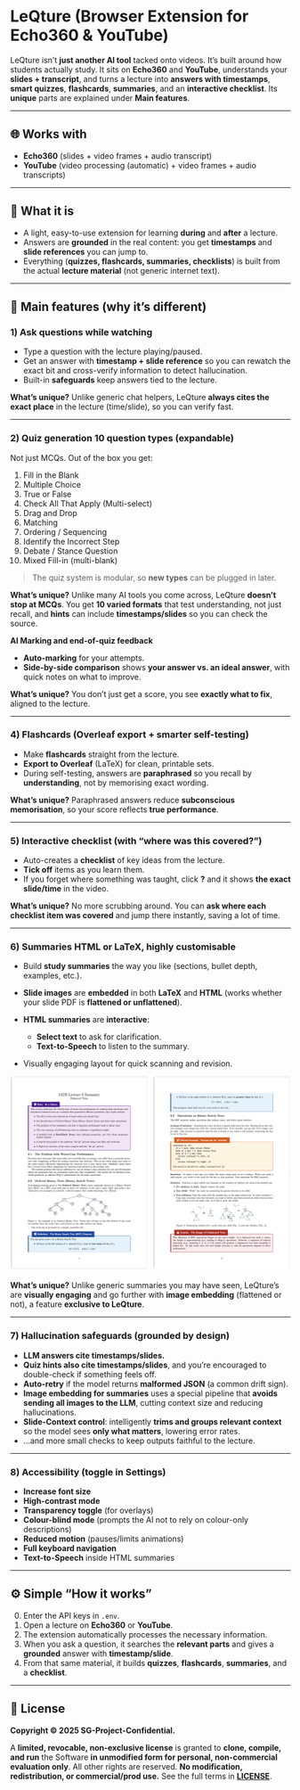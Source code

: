 # LeQture (Browser Extension for Echo360 & YouTube)

LeQture isn’t **just another AI tool** tacked onto videos. It’s built around how students actually study. It sits on **Echo360** and **YouTube**, understands your **slides + transcript**, and turns a lecture into **answers with timestamps**, **smart quizzes**, **flashcards**, **summaries**, and an **interactive checklist**.
Its **unique** parts are explained under **Main features**.

---

## 🌐 Works with

* **Echo360** (slides + video frames + audio transcript)
* **YouTube** (video processing (automatic) + video frames + audio transcripts)

---

## 🎯 What it is

* A light, easy-to-use extension for learning **during** and **after** a lecture.
* Answers are **grounded** in the real content: you get **timestamps** and **slide references** you can jump to.
* Everything (**quizzes, flashcards, summaries, checklists**) is built from the actual **lecture material** (not generic internet text).

---

## 🧩 Main features (why it’s different)

### 1) Ask questions while watching

* Type a question with the lecture playing/paused.
* Get an answer with **timestamp + slide reference** so you can rewatch the exact bit and cross-verify information to detect hallucination.
* Built-in **safeguards** keep answers tied to the lecture.

**What’s unique?**
Unlike generic chat helpers, LeQture **always cites the exact place** in the lecture (time/slide), so you can verify fast.

---

### 2) Quiz generation  **10 question types** (expandable)

Not just MCQs. Out of the box you get:

1. Fill in the Blank
2. Multiple Choice
3. True or False
4. Check All That Apply (Multi-select)
5. Drag and Drop
6. Matching
7. Ordering / Sequencing
8. Identify the Incorrect Step
9. Debate / Stance Question
10. Mixed Fill-in (multi-blank)

> The quiz system is modular, so **new types** can be plugged in later.

**What’s unique?**
Unlike many AI tools you come across, LeQture **doesn’t stop at MCQs**. You get **10 varied formats** that test understanding, not just recall, and **hints** can include **timestamps/slides** so you can check the source.

**AI Marking and end-of-quiz feedback**

* **Auto-marking** for your attempts.
* **Side-by-side comparison** shows **your answer vs. an ideal answer**, with quick notes on what to improve.

**What’s unique?**
You don’t just get a score, you see **exactly what to fix**, aligned to the lecture.

---

### 4) Flashcards (Overleaf export + smarter self-testing)

* Make **flashcards** straight from the lecture.
* **Export to Overleaf** (LaTeX) for clean, printable sets.
* During self-testing, answers are **paraphrased** so you recall by **understanding**, not by memorising exact wording.

**What’s unique?**
Paraphrased answers reduce **subconscious memorisation**, so your score reflects **true performance**.

---

### 5) Interactive checklist (with “where was this covered?”)

* Auto-creates a **checklist** of key ideas from the lecture.
* **Tick off** items as you learn them.
* If you forget where something was taught, click **?** and it shows **the exact slide/time** in the video.

**What’s unique?**
No more scrubbing around. You can **ask where each checklist item was covered** and jump there instantly, saving a lot of time.

---

### 6) Summaries  **HTML or LaTeX**, highly customisable

* Build **study summaries** the way you like (sections, bullet depth, examples, etc.).
* **Slide images** are **embedded** in both **LaTeX** and **HTML** (works whether your slide PDF is **flattened or unflattened**).
* **HTML summaries** are **interactive**:

  * **Select text** to ask for clarification.
  * **Text-to-Speech** to listen to the summary.
* Visually engaging layout for quick scanning and revision.

![Summary example](./summary_example.png)

**What’s unique?**
Unlike generic summaries you may have seen, LeQture’s are **visually engaging** and go further with **image embedding** (flattened or not), a feature **exclusive to LeQture**.

---

### 7) Hallucination safeguards (grounded by design)

* **LLM answers cite timestamps/slides.**
* **Quiz hints also cite timestamps/slides**, and you’re encouraged to double-check if something feels off.
* **Auto-retry** if the model returns **malformed JSON** (a common drift sign).
* **Image embedding for summaries** uses a special pipeline that **avoids sending all images to the LLM**, cutting context size and reducing hallucinations.
* **Slide-Context control**: intelligently **trims and groups relevant context** so the model sees **only what matters**, lowering error rates.
* …and more small checks to keep outputs faithful to the lecture.

---

### 8) Accessibility (toggle in Settings)

* **Increase font size**
* **High-contrast mode**
* **Transparency toggle** (for overlays)
* **Colour-blind mode** (prompts the AI not to rely on colour-only descriptions)
* **Reduced motion** (pauses/limits animations)
* **Full keyboard navigation**
* **Text-to-Speech** inside HTML summaries

---

## ⚙️ Simple “How it works”

0. Enter the API keys in `.env`.
1. Open a lecture on **Echo360** or **YouTube**.
2. The extension automatically processes the necessary information.
3. When you ask a question, it searches the **relevant parts** and gives a **grounded** answer with **timestamp/slide**.
4. From that same material, it builds **quizzes**, **flashcards**, **summaries**, and a **checklist**.

---

## 📜 License

**Copyright © 2025 SG-Project-Confidential.**

A **limited, revocable, non-exclusive license** is granted to **clone, compile, and run** the Software **in unmodified form for personal, non-commercial evaluation only**.
All other rights are reserved. **No modification, redistribution, or commercial/prod use.**
See the full terms in **[LICENSE](./LICENSE)**.
